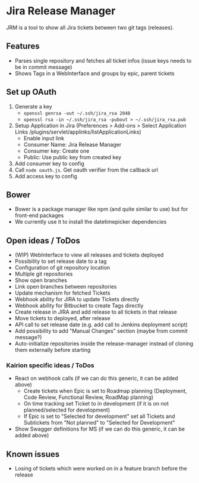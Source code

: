 # Jira Release Manager

JRM is a tool to show all Jira tickets between two git tags (releases).

## Features

* Parses single repository and fetches all ticket infos (issue keys needs to be in commit message)
* Shows Tags in a WebInterface and groups by epic, parent tickets

## Set up OAuth

1. Generate a key
   * `openssl genrsa -out ~/.ssh/jira_rsa 2048`
   * `openssl rsa -in ~/.ssh/jira_rsa -pubout > ~/.ssh/jira_rsa.pub`
2. Setup Application in Jira (Preferences > Add-ons > Select Application Links /plugins/servlet/applinks/listApplicationLinks)
   * Enable input link
   * Consumer Name: Jira Release Manager
   * Consumer key: Create one
   * Public: Use public key from created key
3. Add consumer key to config
4. Call `node oauth.js`. Get oauth verifier from the callback url
5. Add access key to config

## Bower

* Bower is a package manager like npm (and quite similar to use) but for front-end packages
* We currently use it to install the datetimepicker dependencies

## Open ideas / ToDos

* (WIP) WebInterface to view all releases and tickets deployed
* Possibility to set release date to a tag
* Configuration of git repository location
* Multiple git repositories
* Show open branches
* Link open branches between repositories
* Update mechanism for fetched Tickets
* Webhook ability for JIRA to update Tickets directly
* Webhook ability for Bitbucket to create Tags directly
* Create release in JIRA and add release to all tickets in that release
* Move tickets to deployed, after release
* API call to set release date (e.g. add call to Jenkins deployment script)
* Add possibility to add "Manual Changes" section (maybe from commit message?)
* Auto-initialize repositories inside the release-manager instead of cloning them externally before starting

### Kairion specific ideas / ToDos

* React on webhook calls (if we can do this generic, it can be added above)
  * Create tickets when Epic is set to Roadmap planning (Deployment, Code Review, Functional Review, RoadMap planning)
  * On time tracking set Ticket to in development (if it is on not planned/selected for development)
  * If Epic is set to "Selected for development" set all Tickets and Subtickets from "Not planned" to "Selected for Development"
* Show Swagger definitions for MS (if we can do this generic, it can be added above)

## Known issues

* Losing of tickets which were worked on in a feature branch before the release
